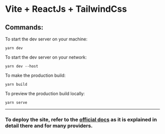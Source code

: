 # Vite + ReactJs + TailwindCss

## Commands:

To start the dev server on your machine:

```shell
yarn dev
```

To start the dev server on your network:

```shell
yarn dev --host
```

To make the production build:

```shell
yarn build
```

To preview the production build locally:

```shell
yarn serve
```

---

### To deploy the site, refer to the [official docs](https://vitejs.dev/guide/static-deploy.html) as it is explained in detail there and for many providers.
